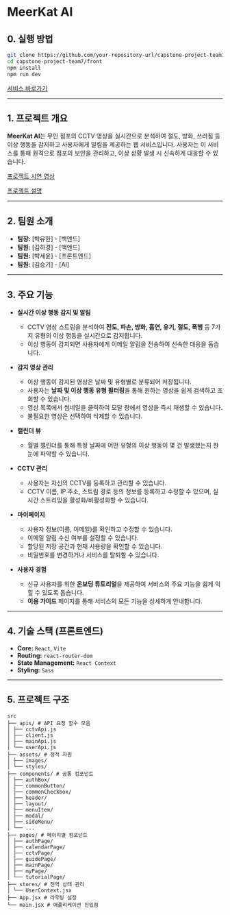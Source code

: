 # MeerKat AI

## 0\. 실행 방법

```bash
git clone https://github.com/your-repository-url/capstone-project-team7.git
cd capstone-project-team7/front
npm install
npm run dev
```

[서비스 바로가기](https://meerkat-ai-gray.vercel.app)

-----

## 1\. 프로젝트 개요

**MeerKat AI**는 무인 점포의 CCTV 영상을 실시간으로 분석하여 절도, 방화, 쓰러짐 등 이상 행동을 감지하고 사용자에게 알림을 제공하는 웹 서비스입니다. 사용자는 이 서비스를 통해 원격으로 점포의 보안을 관리하고, 이상 상황 발생 시 신속하게 대응할 수 있습니다.

[프로젝트 시연 영상](https://www.youtube.com/watch?v=1pzjq62xbKQ)

[프로젝트 설명](https://github.com/Capstone-project-team7)

-----

## 2\. 팀원 소개

  - **팀장:** [박유한] - [백엔드]
  - **팀원:** [김하경] - [백엔드]
  - **팀원:** [박세윤] - [프론트엔드]
  - **팀원:** [김승기] - [AI]

-----

## 3\. 주요 기능

  - **실시간 이상 행동 감지 및 알림**

      - CCTV 영상 스트림을 분석하여 **전도, 파손, 방화, 흡연, 유기, 절도, 폭행** 등 7가지 유형의 이상 행동을 실시간으로 감지합니다.
      - 이상 행동이 감지되면 사용자에게 이메일 알림을 전송하여 신속한 대응을 돕습니다.

  - **감지 영상 관리**

      - 이상 행동이 감지된 영상은 날짜 및 유형별로 분류되어 저장됩니다.
      - 사용자는 **날짜 및 이상 행동 유형 필터링**을 통해 원하는 영상을 쉽게 검색하고 조회할 수 있습니다.
      - 영상 목록에서 썸네일을 클릭하여 모달 창에서 영상을 즉시 재생할 수 있습니다.
      - 불필요한 영상은 선택하여 삭제할 수 있습니다.

  - **캘린더 뷰**

      - 월별 캘린더를 통해 특정 날짜에 어떤 유형의 이상 행동이 몇 건 발생했는지 한눈에 파악할 수 있습니다.

  - **CCTV 관리**

      - 사용자는 자신의 CCTV를 등록하고 관리할 수 있습니다.
      - CCTV 이름, IP 주소, 스트림 경로 등의 정보를 등록하고 수정할 수 있으며, 실시간 스트리밍을 활성화/비활성화할 수 있습니다.

  - **마이페이지**

      - 사용자 정보(이름, 이메일)를 확인하고 수정할 수 있습니다.
      - 이메일 알림 수신 여부를 설정할 수 있습니다.
      - 할당된 저장 공간과 현재 사용량을 확인할 수 있습니다.
      - 비밀번호를 변경하거나 서비스를 탈퇴할 수 있습니다.

  - **사용자 경험**

      - 신규 사용자를 위한 **온보딩 튜토리얼**을 제공하여 서비스의 주요 기능을 쉽게 익힐 수 있도록 돕습니다.
      - **이용 가이드** 페이지를 통해 서비스의 모든 기능을 상세하게 안내합니다.

-----

## 4\. 기술 스택 (프론트엔드)

  - **Core:** `React`, `Vite`
  - **Routing:** `react-router-dom`
  - **State Management:** `React Context`
  - **Styling:** `Sass`
-----

## 5\. 프로젝트 구조

```
src
├── apis/ # API 요청 함수 모음
│ ├── cctvApi.js
│ ├── client.js
│ ├── mainApi.js
│ └── userApi.js
├── assets/ # 정적 자원
│ ├── images/
│ └── styles/
├── components/ # 공통 컴포넌트
│ ├── authBox/
│ ├── commonButton/
│ ├── commonCheckbox/
│ ├── header/
│ ├── layout/
│ ├── menuItem/
│ ├── modal/
│ ├── sideMenu/
│ └── ...
├── pages/ # 페이지별 컴포넌트
│ ├── authPage/
│ ├── calendarPage/
│ ├── cctvPage/
│ ├── guidePage/
│ ├── mainPage/
│ ├── myPage/
│ └── tutorialPage/
├── stores/ # 전역 상태 관리
│ └── UserContext.jsx
├── App.jsx # 라우팅 설정
└── main.jsx # 애플리케이션 진입점
```
